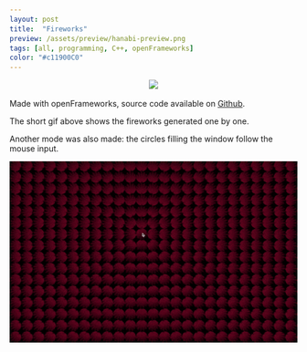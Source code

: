 ```yaml
---
layout: post
title:  "Fireworks"
preview: /assets/preview/hanabi-preview.png
tags: [all, programming, C++, openFrameworks]
color: "#c11900C0"
---
```



<p align="center">
  <img src="/assets/of_hanabi_reduced_4.gif"/>
</p>

Made with openFrameworks, source code available on [Github](https://github.com/aklevy/pattern_1).

The short gif above shows the fireworks generated one by one.

Another mode was also made: the circles filling the window follow the mouse input.

<p align="center">
  <img src="/assets/pattern_1_mouse_reduced_compressed.gif"/>
</p>

